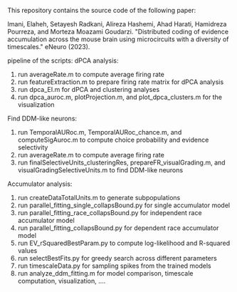 This repository contains the source code of the following paper:

Imani, Elaheh, Setayesh Radkani, Alireza Hashemi, Ahad Harati, Hamidreza Pourreza, and Morteza Moazami Goudarzi. 
"Distributed coding of evidence accumulation across the mouse brain using microcircuits with a diversity of timescales." eNeuro (2023).
 
pipeline of the scripts:
dPCA analysis:
1) run averageRate.m to compute average firing rate
2) run featureExtraction.m to prepare firing rate matrix for dPCA analysis
3) run dpca_EI.m for dPCA and clustering analyses
4) run dpca_auroc.m, plotProjection.m, and plot_dpca_clusters.m for the visualization

Find DDM-like neurons:
1) run TemporalAURoc.m, TemporalAURoc_chance.m, and computeSigAuroc.m to compute choice probability and evidence selectivity
2) run averageRate.m to compute average firing rate
3) run finalSelectiveUnits_clusteringRes, prepareFR_visualGrading.m, and visualGradingSelectiveUnits.m to find DDM-like neurons

Accumulator analysis:
1) run createDataTotalUnits.m to generate subpopulations
2) run parallel_fitting_single_collapsBound.py for single accumulator model
3) run parallel_fitting_race_collapsBound.py for independent race accumulator model
4) run parallel_fitting_collapsBound.py for dependent race accumulator model
5) run EV_rSquaredBestParam.py to compute log-likelihood and R-squared values
6) run selectBestFits.py for greedy search across different parameters
7) run timescaleData.py for sampling spikes from the trained models
8) run analyze_ddm_fitting.m for model comparison, timescale computation, visualization, ....


